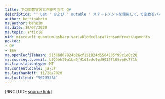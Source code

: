 ```yaml
---
title: での変数宣言と再割り当て Q#
description: "' Let ' および ' mutable ' ステートメントを使用して、で変数をバインドする方法について説明し Q# ます。"
author: bettinaheim
ms.author: beheim
ms.date: 10/07/2020
ms.topic: article
uid: microsoft.quantum.qsharp.variabledeclarationsandreassignments
no-loc:
- Q#
- $$v
ms.openlocfilehash: 5150bd67924b26cf151824d5504235f99c1e8c28
ms.sourcegitcommit: b930bb59a1ba8f41d2edc9ed98197109aa8c7f1b
ms.translationtype: MT
ms.contentlocale: ja-JP
ms.lasthandoff: 11/26/2020
ms.locfileid: "96233530"
---
```

<!---
# Variable declarations and reassignments in Q#
-->

[!INCLUDE [source link](~/includes/qsharp-language/Specifications/Language/2_Statements/VariableDeclarationsAndReassignments.md)]

